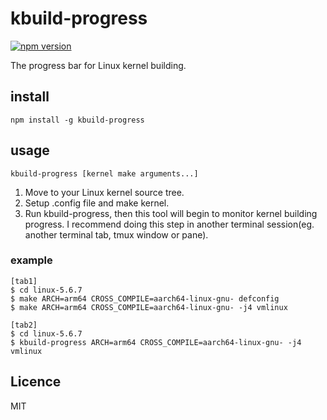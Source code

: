 # kbuild-progress

[![npm version](https://badge.fury.io/js/kbuild-progress.svg)](https://badge.fury.io/js/kbuild-progress)

The progress bar for Linux kernel building.

## install

`npm install -g kbuild-progress`

## usage

`kbuild-progress [kernel make arguments...]`

1. Move to your Linux kernel source tree.
1. Setup .config file and make kernel.
1. Run kbuild-progress, then this tool will begin to monitor kernel building progress. I recommend doing this step in another terminal session(eg. another terminal tab, tmux window or pane).

### example

```
[tab1]
$ cd linux-5.6.7
$ make ARCH=arm64 CROSS_COMPILE=aarch64-linux-gnu- defconfig
$ make ARCH=arm64 CROSS_COMPILE=aarch64-linux-gnu- -j4 vmlinux
```

```
[tab2]
$ cd linux-5.6.7
$ kbuild-progress ARCH=arm64 CROSS_COMPILE=aarch64-linux-gnu- -j4 vmlinux
```

## Licence

MIT
